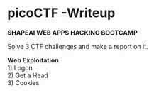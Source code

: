 # picoCTF -Writeup

**SHAPEAI WEB APPS HACKING BOOTCAMP**

Solve 3 CTF challenges and make a report on it.

<summary> <b> Web Exploitation </b></summary>
1) Logon <br>
2) Get a Head <br>
3) Cookies <br>

